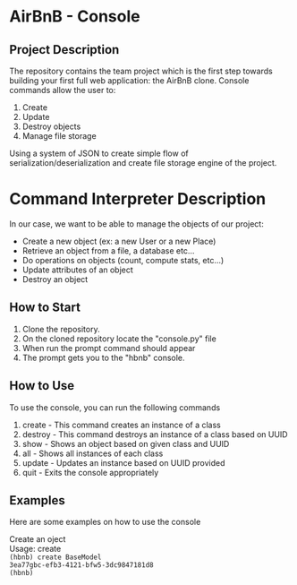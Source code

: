 <!DOCTYPE html>
<html>
<head>
</head>
<body>
<h1>AirBnB - Console</h1>
<h2>Project Description</h2>
<p>The repository contains the team project which  is the first step towards building your first full web application: the AirBnB clone. Console commands allow the user to:
<ol>
<li>Create</li>
<li>Update</li>
<li>Destroy objects</li>
<li>Manage file storage</li>
</ol>
Using a system of JSON to create simple flow of serialization/deserialization and create file storage engine of the project.</p>
<h1>Command Interpreter Description</h1>
<p>In our case, we want to be able to manage the objects of our project:
<ul>
<li>Create a new object (ex: a new User or a new Place)</li>
<li>Retrieve an object from a file, a database etc…
<li>Do operations on objects (count, compute stats, etc…)</li>
<li>Update attributes of an object</li>
<li>Destroy an object</li>
</ul>
</p>
<h2>How to Start</h2>
<ol>
<li>Clone the repository.</li>
<li>On the cloned repository locate the "console.py" file </li>
<li>When run the prompt command should appear</li>
<li>The prompt gets you to the "hbnb" console.</li>
</ol>
<h2>How to Use</h2>
<p>
To use the console, you can run the following commands
</p>
<ol>
<li>create - This command creates an instance of a class</li>
<li>destroy - This command destroys an instance of a class based on UUID</li>
<li>show - Shows an object based on given class and UUID</li>
<li>all - Shows all instances of each class</li>
<li>update - Updates an instance based on UUID provided</li>
<li>quit - Exits the console appropriately</li>
</ol>
<h2>Examples</h2>
<p>Here are some examples on how to use the console</p>
<p>Create an oject<br>
Usage: create <class_name>
<code>
(hbnb) create BaseModel
3ea77gbc-efb3-4121-bfw5-3dc9847181d8
(hbnb)
</code></p>
</body>
</html>
